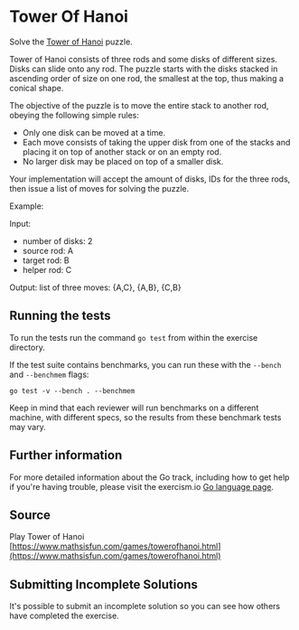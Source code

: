 # Tower Of Hanoi

Solve the [Tower of Hanoi](https://en.wikipedia.org/wiki/Tower_of_Hanoi) puzzle.

Tower of Hanoi consists of three rods and some disks of different sizes. Disks can slide onto any rod. The puzzle starts with the disks stacked in ascending order of size on one rod, the smallest at the top, thus making a conical shape.

The objective of the puzzle is to move the entire stack to another rod, obeying the following simple rules:

- Only one disk can be moved at a time.
- Each move consists of taking the upper disk from one of the stacks and placing it on top of another stack or on an empty rod.
- No larger disk may be placed on top of a smaller disk.

Your implementation will accept the amount of disks, IDs for the three rods, then issue a list of moves for solving the puzzle.

Example:

Input:
- number of disks: 2
- source rod: A
- target rod: B
- helper rod: C

Output: list of three moves: {A,C}, {A,B}, {C,B} 

## Running the tests

To run the tests run the command `go test` from within the exercise directory.

If the test suite contains benchmarks, you can run these with the `--bench` and `--benchmem`
flags:

    go test -v --bench . --benchmem

Keep in mind that each reviewer will run benchmarks on a different machine, with
different specs, so the results from these benchmark tests may vary.

## Further information

For more detailed information about the Go track, including how to get help if
you're having trouble, please visit the exercism.io [Go language page](http://exercism.io/languages/go/resources).

## Source

Play Tower of Hanoi [https://www.mathsisfun.com/games/towerofhanoi.html](https://www.mathsisfun.com/games/towerofhanoi.html)

## Submitting Incomplete Solutions
It's possible to submit an incomplete solution so you can see how others have completed the exercise.
